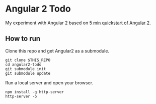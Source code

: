 # Angular 2 Todo

My experiment with Angular 2 based on [5 min quickstart of Angular 2](https://angular.io/docs/js/latest/quickstart.html).

## How to run

Clone this repo and get Angular2 as a submodule.

```
git clone $THIS_REPO
cd angular2-todo
git submodule init
git submodule update
```

Run a local server and open your browser.

```
npm install -g http-server
http-server -o
```

